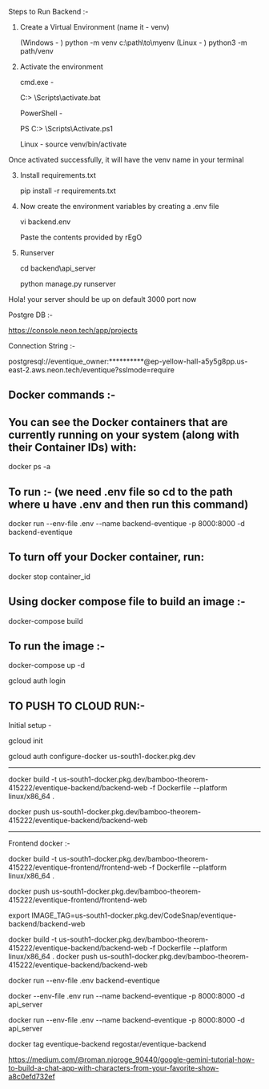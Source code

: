 Steps to Run Backend :- 

1. Create a Virtual Environment (name it - venv)

    (Windows - )
    python -m venv c:\path\to\myenv
    (Linux - )
    python3 -m path/venv

2. Activate the environment

    cmd.exe -

    C:\> <venv>\Scripts\activate.bat

    PowerShell -

    PS C:\> <venv>\Scripts\Activate.ps1

    Linux -
    source venv/bin/activate

Once activated successfully, it will have the venv name in your terminal

3. Install requirements.txt

    pip install -r requirements.txt

4. Now create the environment variables by creating a .env file

    vi backend\.env

    Paste the contents provided by rEgO

5. Runserver

    cd backend\api_server

    python manage.py runserver

Hola! your server should be up on default 3000 port now





Postgre DB :- 

https://console.neon.tech/app/projects

Connection String :- 

postgresql://eventique_owner:**********@ep-yellow-hall-a5y5g8pp.us-east-2.aws.neon.tech/eventique?sslmode=require


Docker commands :- 
---------------------

You can see the Docker containers that are currently running on your system (along with their Container IDs) with:
-----------------------------------------

docker ps -a

To run :- (we need .env file so cd to the path where u have .env and then run this command)
-------

docker run --env-file .env  --name backend-eventique -p 8000:8000  -d backend-eventique

To turn off your Docker container, run:
-----------------------------------
docker stop container_id

Using docker compose file to build an image :- 
-----------------------------------------

docker-compose build

To run the image :- 
-------------------

docker-compose up -d

gcloud auth login




TO PUSH TO CLOUD RUN:- 
-----------------------

Initial setup -

gcloud init

gcloud auth configure-docker us-south1-docker.pkg.dev


--------------
docker build -t us-south1-docker.pkg.dev/bamboo-theorem-415222/eventique-backend/backend-web -f Dockerfile --platform linux/x86_64 .

docker push us-south1-docker.pkg.dev/bamboo-theorem-415222/eventique-backend/backend-web

------------------------------

Frontend docker :-

docker build -t us-south1-docker.pkg.dev/bamboo-theorem-415222/eventique-frontend/frontend-web -f Dockerfile --platform linux/x86_64 .

docker push us-south1-docker.pkg.dev/bamboo-theorem-415222/eventique-frontend/frontend-web


export IMAGE_TAG=us-south1-docker.pkg.dev/CodeSnap/eventique-backend/backend-web

docker build -t us-south1-docker.pkg.dev/bamboo-theorem-415222/eventique-backend/backend-web -f Dockerfile --platform linux/x86_64 .
docker push us-south1-docker.pkg.dev/bamboo-theorem-415222/eventique-backend/backend-web


docker run --env-file .env backend-eventique

docker --env-file .env run --name backend-eventique -p 8000:8000  -d api_server

docker run --env-file .env  --name backend-eventique -p 8000:8000  -d api_server

docker tag eventique-backend regostar/eventique-backend

https://medium.com/@roman.njoroge_90440/google-gemini-tutorial-how-to-build-a-chat-app-with-characters-from-your-favorite-show-a8c0efd732ef
